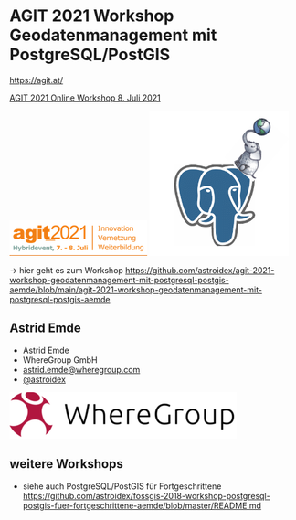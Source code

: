# AGIT 2021 Workshop Geodatenmanagement mit PostgreSQL/PostGIS

https://agit.at/

[AGIT 2021 Online Workshop 8. Juli 2021](https://www.conftool.com/giweek2021/sessions.php?form_session=361)

![](img/agit21-logo.png ) ![](img/postgresql_postgis.png)


-> hier geht es zum Workshop https://github.com/astroidex/agit-2021-workshop-geodatenmanagement-mit-postgresql-postgis-aemde/blob/main/agit-2021-workshop-geodatenmanagement-mit-postgresql-postgis-aemde

## Astrid Emde

* Astrid Emde
* WhereGroup GmbH
* astrid.emde@wheregroup.com
* [@astroidex](https://twitter.com/astroidex)

![](img/WhereGroup.png )


## weitere Workshops

* siehe auch PostgreSQL/PostGIS für Fortgeschrittene https://github.com/astroidex/fossgis-2018-workshop-postgresql-postgis-fuer-fortgeschrittene-aemde/blob/master/README.md 



